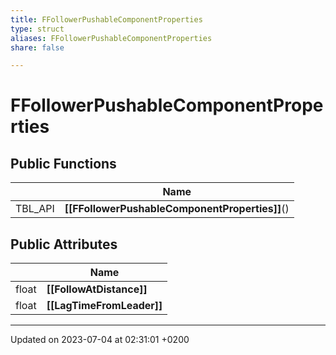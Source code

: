 ```yaml
---
title: FFollowerPushableComponentProperties
type: struct
aliases: FFollowerPushableComponentProperties
share: false

---
```


# FFollowerPushableComponentProperties





## Public Functions

|                | Name           |
| -------------- | -------------- |
| TBL_API | **[[FFollowerPushableComponentProperties]]**() |

## Public Attributes

|                | Name           |
| -------------- | -------------- |
| float | **[[FollowAtDistance]]**  |
| float | **[[LagTimeFromLeader]]**  |

-------------------------------

Updated on 2023-07-04 at 02:31:01 +0200